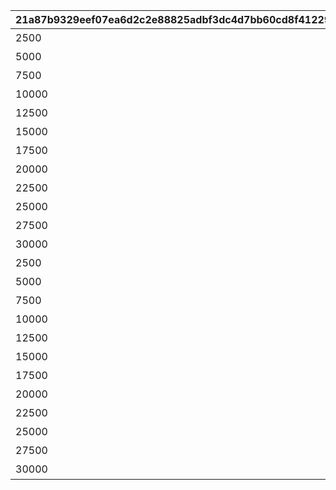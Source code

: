 |21a87b9329eef07ea6d2c2e88825adbf3dc4d7bb60cd8f4122909cc7fcbb4763|aebd1af6bbb40d5c241dd0f63aecaf37d92cf4dace6aeb4531981887b6336c78|5379888c42b3ad11a7690ae61575185f3ffc2349bec8a70bebcdf1ab228d1a22|48090eecb571820c38b54963cf9a58020dd7ca2740063c0ce8e525f4d5bfe579|fe42b620f7e415f4b6b13b0f8044c29e29c886f3cb73649f2447a2c732b7569d|bc86d48ba9d30b12ae2fc995cd0aab2fbe4575e9385e12f2b2fd30dbd9366a8a|50ae0cebe012a3d5e763a48341533575a66da8fbfa453eda7bf3aa43e7ac9f2d|
| --- | --- | --- | --- | --- | --- | --- |
|2500|50000|12|累計スコアを2500pt 獲得しよう|5126700|94002|1|
|5000|50000|12|累計スコアを5000pt 獲得しよう|0|94002|1|
|7500|50000|12|累計スコアを7500pt 獲得しよう|0|94002|1|
|10000|1|7|累計スコアを10000pt 獲得しよう|5126701|2839|1|
|12500|80000|12|累計スコアを12500pt 獲得しよう|0|94002|1|
|15000|80000|12|累計スコアを15000pt 獲得しよう|0|94002|1|
|17500|80000|12|累計スコアを17500pt 獲得しよう|0|94002|1|
|20000|25|8|累計スコアを20000pt 獲得しよう|5126702|91002|1|
|22500|100000|12|累計スコアを22500pt 獲得しよう|0|94002|1|
|25000|100000|12|累計スコアを25000pt 獲得しよう|0|94002|1|
|27500|100|8|累計スコアを27500pt 獲得しよう|0|91002|1|
|30000|1|15|累計スコアを30000pt 獲得しよう|5126703|11001262|1|
|2500|50000|12|累計スコアを2500pt 獲得しよう|5126710|94002|2|
|5000|50000|12|累計スコアを5000pt 獲得しよう|0|94002|2|
|7500|50000|12|累計スコアを7500pt 獲得しよう|0|94002|2|
|10000|1|7|累計スコアを10000pt 獲得しよう|5126711|2840|2|
|12500|80000|12|累計スコアを12500pt 獲得しよう|0|94002|2|
|15000|80000|12|累計スコアを15000pt 獲得しよう|0|94002|2|
|17500|80000|12|累計スコアを17500pt 獲得しよう|0|94002|2|
|20000|25|8|累計スコアを20000pt 獲得しよう|5126712|91002|2|
|22500|100000|12|累計スコアを22500pt 獲得しよう|0|94002|2|
|25000|100000|12|累計スコアを25000pt 獲得しよう|0|94002|2|
|27500|100|8|累計スコアを27500pt 獲得しよう|0|91002|2|
|30000|1|15|累計スコアを30000pt 獲得しよう|5126713|11001263|2|
